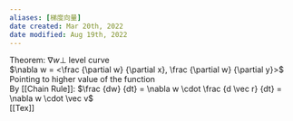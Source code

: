 ```yaml
---
aliases: [梯度向量]
date created: Mar 20th, 2022
date modified: Aug 19th, 2022
---
```


Theorem: $\nabla w\perp$ level curve  
$\nabla w = <\frac {\partial w} {\partial x}, \frac {\partial w} {\partial y}>$  
Pointing to higher value of the function  
By [[Chain Rule]]: $\frac {dw} {dt} = \nabla w \cdot \frac {d \vec r} {dt} = \nabla w \cdot \vec v$  
[[Tex]]

